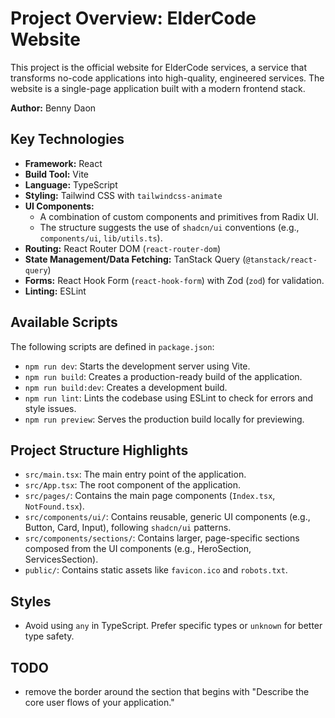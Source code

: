 # Project Overview: ElderCode Website

This project is the official website for ElderCode services, a service that transforms no-code applications into high-quality, engineered services. The website is a single-page application built with a modern frontend stack.

**Author:** Benny Daon

## Key Technologies

- **Framework:** React
- **Build Tool:** Vite
- **Language:** TypeScript
- **Styling:** Tailwind CSS with `tailwindcss-animate`
- **UI Components:**
    - A combination of custom components and primitives from Radix UI.
    - The structure suggests the use of `shadcn/ui` conventions (e.g., `components/ui`, `lib/utils.ts`).
- **Routing:** React Router DOM (`react-router-dom`)
- **State Management/Data Fetching:** TanStack Query (`@tanstack/react-query`)
- **Forms:** React Hook Form (`react-hook-form`) with Zod (`zod`) for validation.
- **Linting:** ESLint

## Available Scripts

The following scripts are defined in `package.json`:

- `npm run dev`: Starts the development server using Vite.
- `npm run build`: Creates a production-ready build of the application.
- `npm run build:dev`: Creates a development build.
- `npm run lint`: Lints the codebase using ESLint to check for errors and style issues.
- `npm run preview`: Serves the production build locally for previewing.

## Project Structure Highlights

- `src/main.tsx`: The main entry point of the application.
- `src/App.tsx`: The root component of the application.
- `src/pages/`: Contains the main page components (`Index.tsx`, `NotFound.tsx`).
- `src/components/ui/`: Contains reusable, generic UI components (e.g., Button, Card, Input), following `shadcn/ui` patterns.
- `src/components/sections/`: Contains larger, page-specific sections composed from the UI components (e.g., HeroSection, ServicesSection).
- `public/`: Contains static assets like `favicon.ico` and `robots.txt`.

## Styles
- Avoid using `any` in TypeScript. Prefer specific types or `unknown` for better type safety.

## TODO 

- remove the border around the section that begins with "Describe the core user flows of your application."